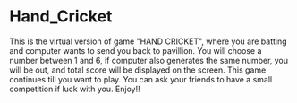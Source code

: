 # Hand_Cricket
This is the virtual version of game "HAND CRICKET", where you are batting and computer wants to send you back to pavillion.
You will choose a number between 1 and 6, if computer also generates the same number, you will be out, and total score will be displayed on the screen. This game continues till you want to play.
You can ask your friends to have a small competition if luck with you. Enjoy!!
